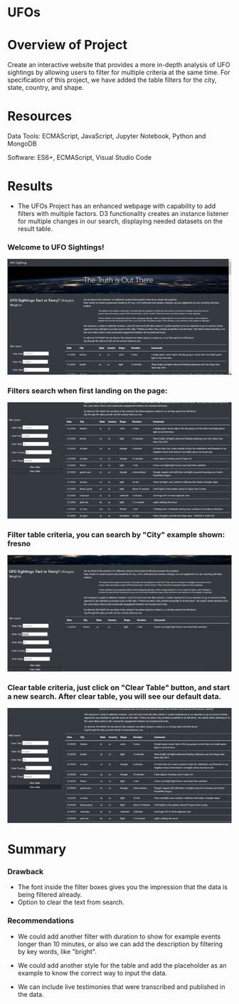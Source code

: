 # UFOs

# Overview of Project

Create an interactive website that provides a more in-depth analysis of UFO sightings by allowing users to filter for multiple criteria at the same time. For specification of this project, we have added the table filters for the city, state, country, and shape.

# Resources

Data Tools: ECMAScript, JavaScript, Jupyter Notebook, Python and MongoDB

Software: ES6+, ECMAScript, Visual Studio Code

# Results

- The UFOs Project has an enhanced webpage with capability to add filters with multiple factors. D3 functionality creates an instance listener for multiple changes in our search, displaying needed datasets on the result table.


### Welcome to UFO Sightings!

![UFOs_1](https://github.com/acegal1/UFOs/blob/main/images/ufo1.jpg)

### Filters search when first landing on the page:

![UFOs_2](https://github.com/acegal1/UFOs/blob/main/images/ufo2.png)

### Filter table criteria, you can search by "City"  example shown: fresno

![filter search by_city](https://github.com/acegal1/UFOs/blob/main/images/ufo3.jpg)

### Clear table criteria, just click on "Clear Table" button, and start a new search. After clear table, you will see our default data.

![UFOs_4](https://github.com/acegal1/UFOs/blob/main/images/ufo4.jpg)


# Summary

### Drawback

- The font inside the filter boxes gives you the impression that the data is being filtered already.
- Option to clear the text from search.  


### Recommendations

- We could add another filter with duration to show for example events longer than 10 minutes, or also we can add the description by filtering by key words, like "bright".

- We could add another style for the table and add the placeholder as an example to know the correct way to input the data.

- We can include live testimonies that were transcribed and published in the data.